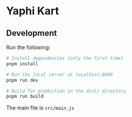 # Yaphi Kart

## Development
Run the following:

``` bash
# Install dependencies (only the first time)
pnpm install

# Run the local server at localhost:8080
pnpm run dev

# Build for production in the dist/ directory
pnpm run build
```

The main file is `src/main.js`
